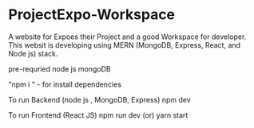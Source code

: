# ProjectExpo-Workspace
A website for Expoes their Project and a good Workspace for developer. 
This websit is developing using MERN (MongoDB, Express, React, and Node js) stack.

pre-requried
  node js
  mongoDB
  
"npm i " - for install dependencies

To run Backend (node js , MongoDB, Express)
  npm dev
  
To run Frontend (React JS)
  npm run dev (or) yarn start

